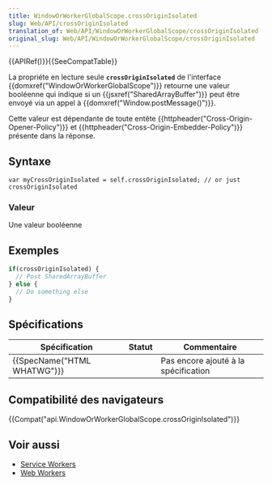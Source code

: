 ```yaml
---
title: WindowOrWorkerGlobalScope.crossOriginIsolated
slug: Web/API/crossOriginIsolated
translation_of: Web/API/WindowOrWorkerGlobalScope/crossOriginIsolated
original_slug: Web/API/WindowOrWorkerGlobalScope/crossOriginIsolated
---
```

{{APIRef()}}{{SeeCompatTable}}

La propriéte en lecture seule **`crossOriginIsolated`** de l'interface {{domxref("WindowOrWorkerGlobalScope")}} retourne une valeur booléenne qui indique si un {{jsxref("SharedArrayBuffer")}} peut être envoyé via un appel à {{domxref("Window.postMessage()")}}.

Cette valeur est dépendante de toute entête {{httpheader("Cross-Origin-Opener-Policy")}} et {{httpheader("Cross-Origin-Embedder-Policy")}} présente dans la réponse.

## Syntaxe

    var myCrossOriginIsolated = self.crossOriginIsolated; // or just crossOriginIsolated

### Valeur

Une valeur booléenne

## Exemples

```js
if(crossOriginIsolated) {
  // Post SharedArrayBuffer
} else {
  // Do something else
}
```

## Spécifications

| Spécification                        | Statut | Commentaire                          |
| ------------------------------------ | ------ | ------------------------------------ |
| {{SpecName("HTML WHATWG")}} |        | Pas encore ajouté à la spécification |

## Compatibilité des navigateurs

{{Compat("api.WindowOrWorkerGlobalScope.crossOriginIsolated")}}

## Voir aussi

- [Service Workers](/en-US/docs/Web/API/ServiceWorker_API)
- [Web Workers](/en-US/docs/Web/API/Web_Workers_API)

